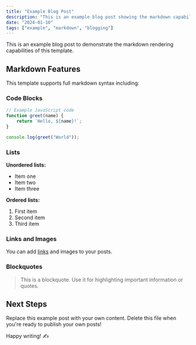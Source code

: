 ```yaml
---
title: "Example Blog Post"
description: "This is an example blog post showing the markdown capabilities"
date: "2024-01-10"
tags: ["example", "markdown", "blogging"]
---
```


This is an example blog post to demonstrate the markdown rendering capabilities of this template.

## Markdown Features

This template supports full markdown syntax including:

### Code Blocks

```js
// Example JavaScript code
function greet(name) {
    return `Hello, ${name}!`;
}

console.log(greet("World"));
```

### Lists

**Unordered lists:**

- Item one
- Item two
- Item three

**Ordered lists:**

1. First item
2. Second item
3. Third item

### Links and Images

You can add [links](https://nuxt.com) and images to your posts.

### Blockquotes

> This is a blockquote. Use it for highlighting important information or quotes.

## Next Steps

Replace this example post with your own content. Delete this file when you're ready to publish your own posts!

Happy writing! ✍️
